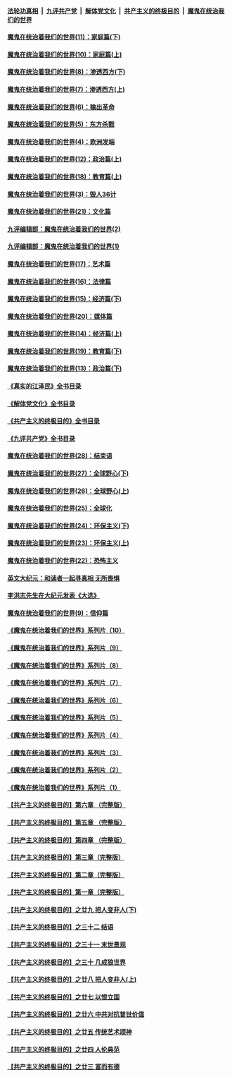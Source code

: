 ####  [法轮功真相](../../../../basic/blob/master/README.md?t=11281702) &nbsp;|&nbsp; [九评共产党](../../../../9ping.md/blob/master/README.md?t=11281702) &nbsp;|&nbsp; [解体党文化](../../../../jtdwh.md/blob/master/README.md?t=11281702)  &nbsp;|&nbsp; [共产主义的终极目的](../../../../gczydzjmd.md/blob/master/README.md?t=11281702) &nbsp;|&nbsp; [魔鬼在统治我们的世界](../../../../mgztzwmdsj.md/blob/master/README.md?t=11281702) 

#### [魔鬼在统治着我们的世界(11)：家庭篇(下)](../pages/nsc422/n10440961.md?t=11281702) 

#### [魔鬼在统治着我们的世界(10)：家庭篇(上)](../pages/nsc422/n10435448.md?t=11281702) 

#### [魔鬼在统治着我们的世界(8)：渗透西方(下)](../pages/nsc422/n10429603.md?t=11281702) 

#### [魔鬼在统治着我们的世界(7)：渗透西方(上)](../pages/nsc422/n10426013.md?t=11281702) 

#### [魔鬼在统治着我们的世界(6)：输出革命](../pages/nsc422/n10421536.md?t=11281702) 

#### [魔鬼在统治着我们的世界(5)：东方杀戮](../pages/nsc422/n10417707.md?t=11281702) 

#### [魔鬼在统治着我们的世界(4)：欧洲发端](../pages/nsc422/n10414890.md?t=11281702) 

#### [魔鬼在统治着我们的世界(12)：政治篇(上)](../pages/nsc422/n10444576.md?t=11281702) 

#### [魔鬼在统治着我们的世界(18)：教育篇(上)](../pages/nsc422/n10526970.md?t=11281702) 

#### [魔鬼在统治着我们的世界(3)：毁人36计](../pages/nsc422/n10411583.md?t=11281702) 

#### [魔鬼在统治着我们的世界(21)：文化篇](../pages/nsc422/n10597706.md?t=11281702) 

#### [九评编辑部：魔鬼在统治着我们的世界(2)](../pages/nsc422/n10410036.md?t=11281702) 

#### [九评编辑部：魔鬼在统治着我们的世界(1)](../pages/nsc422/n10406825.md?t=11281702) 

#### [魔鬼在统治着我们的世界(17)：艺术篇](../pages/nsc422/n10499093.md?t=11281702) 

#### [魔鬼在统治着我们的世界(16)：法律篇](../pages/nsc422/n10485969.md?t=11281702) 

#### [魔鬼在统治着我们的世界(15)：经济篇(下)](../pages/nsc422/n10469975.md?t=11281702) 

#### [魔鬼在统治着我们的世界(20)：媒体篇](../pages/nsc422/n10586579.md?t=11281702) 

#### [魔鬼在统治着我们的世界(14)：经济篇(上)](../pages/nsc422/n10457370.md?t=11281702) 

#### [魔鬼在统治着我们的世界(19)：教育篇(下)](../pages/nsc422/n10564808.md?t=11281702) 

#### [魔鬼在统治着我们的世界(13)：政治篇(下)](../pages/nsc422/n10448270.md?t=11281702) 

#### [《真实的江泽民》全书目录](../pages/nsc422/n13721399.md?t=11281702) 

#### [《解体党文化》全书目录](../pages/nsc422/n13721157.md?t=11281702) 

#### [《共产主义的终极目的》全书目录](../pages/nsc422/n13721048.md?t=11281702) 

#### [《九评共产党》全书目录](../pages/nsc422/n13708085.md?t=11281702) 

#### [魔鬼在统治着我们的世界(28)：结束语](../pages/nsc422/n10936246.md?t=11281702) 

#### [魔鬼在统治着我们的世界(27)：全球野心(下)](../pages/nsc422/n10928319.md?t=11281702) 

#### [魔鬼在统治着我们的世界(26)：全球野心(上)](../pages/nsc422/n10900318.md?t=11281702) 

#### [魔鬼在统治着我们的世界(25)：全球化](../pages/nsc422/n10788205.md?t=11281702) 

#### [魔鬼在统治着我们的世界(24)：环保主义(下)](../pages/nsc422/n10695307.md?t=11281702) 

#### [魔鬼在统治着我们的世界(23)：环保主义(上)](../pages/nsc422/n10688613.md?t=11281702) 

#### [魔鬼在统治着我们的世界(22)：恐怖主义](../pages/nsc422/n10614727.md?t=11281702) 

#### [英文大纪元：和读者一起寻真相 无所畏惧](../pages/nsc422/n12542027.md?t=11281702) 

#### [李洪志先生在大纪元发表《大选》](../pages/nsc422/n12534746.md?t=11281702) 

#### [魔鬼在统治着我们的世界(9)：信仰篇](../pages/nsc422/n10432159.md?t=11281702) 

#### [《魔鬼在统治着我们的世界》系列片（10）](../pages/nsc422/n12292670.md?t=11281702) 

#### [《魔鬼在统治着我们的世界》系列片（9）](../pages/nsc422/n12290859.md?t=11281702) 

#### [《魔鬼在统治着我们的世界》系列片（8）](../pages/nsc422/n12287445.md?t=11281702) 

#### [《魔鬼在统治着我们的世界》系列片（7）](../pages/nsc422/n12283425.md?t=11281702) 

#### [《魔鬼在统治着我们的世界》系列片（6）](../pages/nsc422/n12282314.md?t=11281702) 

#### [《魔鬼在统治着我们的世界》系列片（5）](../pages/nsc422/n12281419.md?t=11281702) 

#### [《魔鬼在统治着我们的世界》系列片（4）](../pages/nsc422/n12274024.md?t=11281702) 

#### [《魔鬼在统治着我们的世界》系列片（3）](../pages/nsc422/n12271322.md?t=11281702) 

#### [《魔鬼在统治着我们的世界》系列片（2）](../pages/nsc422/n12269049.md?t=11281702) 

#### [《魔鬼在统治着我们的世界》系列片（1）](../pages/nsc422/n12267575.md?t=11281702) 

#### [【共产主义的终极目的】第六章 （完整版）](../pages/nsc422/n11428913.md?t=11281702) 

#### [【共产主义的终极目的】第五章 （完整版）](../pages/nsc422/n11428912.md?t=11281702) 

#### [【共产主义的终极目的】第四章 （完整版）](../pages/nsc422/n11428907.md?t=11281702) 

#### [【共产主义的终极目的】第三章（完整版）](../pages/nsc422/n11428848.md?t=11281702) 

#### [【共产主义的终极目的】第二章（完整版）](../pages/nsc422/n11428831.md?t=11281702) 

#### [【共产主义的终极目的】第一章（完整版）](../pages/nsc422/n11417651.md?t=11281702) 

#### [【共产主义的终极目的】之廿九 把人变非人(下)](../pages/nsc422/n11344140.md?t=11281702) 

#### [【共产主义的终极目的】之三十二 结语](../pages/nsc422/n11360535.md?t=11281702) 

#### [【共产主义的终极目的】之三十一 末世景观](../pages/nsc422/n11351129.md?t=11281702) 

#### [【共产主义的终极目的】之三十 几成狼世界](../pages/nsc422/n11348280.md?t=11281702) 

#### [【共产主义的终极目的】之廿八 把人变非人(上)](../pages/nsc422/n11340492.md?t=11281702) 

#### [【共产主义的终极目的】之廿七 以恨立国](../pages/nsc422/n11336944.md?t=11281702) 

#### [【共产主义的终极目的】之廿六 中共对抗普世价值](../pages/nsc422/n11324785.md?t=11281702) 

#### [【共产主义的终极目的】之廿五 传统艺术颂神](../pages/nsc422/n11296396.md?t=11281702) 

#### [【共产主义的终极目的】之廿四 人伦典范](../pages/nsc422/n11296397.md?t=11281702) 

#### [【共产主义的终极目的】之廿三 富而有德](../pages/nsc422/n11283598.md?t=11281702) 

